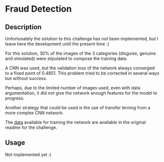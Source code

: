 # Fraud Detection

## Description

Unfortunately the solution to this challenge has not been implemented, but I leave here the development until the present time :(

For this solution, 30% of the images of the 3 categories (disguise, genuine and simulated) were stipulated to compose the training data.

A CNN was used, but the validation loss of the network always converged to a fixed point of 0.4851. This problem tried to be corrected in several ways but without success.

Perhaps, due to the limited number of images used, even with data argumentation, it did not give the network enough features for the model to progress.

Another strategy that could be used is the use of transfer lerning from a more complex CNN network.

The [data](https://drive.google.com/file/d/1hAyIlI8NjvG8dkm8hmAe3URf2v9Tlfz-/view?usp=sharing]) available for training the network are available in the original readme for the challenge. 


## Usage

Not implemented yet :(